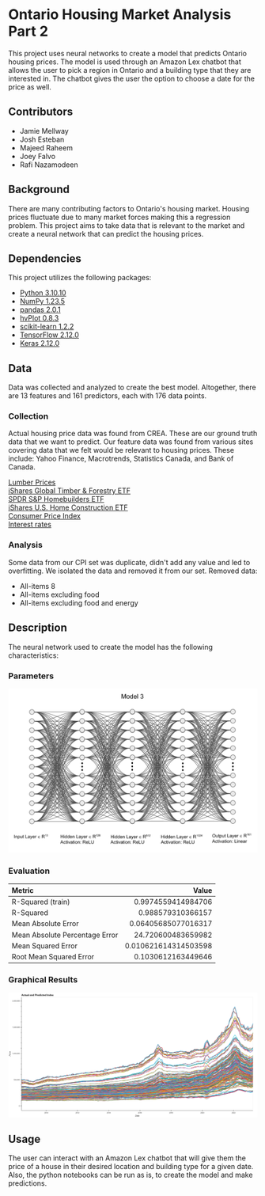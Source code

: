 # Ontario Housing Market Analysis Part 2
This project uses neural networks to create a model that predicts Ontario housing prices. The model is used through an Amazon Lex chatbot that allows the user to pick a region in Ontario and a building type that they are interested in. The chatbot gives the user the option to choose a date for the price as well.

## Contributors
- Jamie Mellway
- Josh Esteban
- Majeed Raheem
- Joey Falvo
- Rafi Nazamodeen

## Background
There are many contributing factors to Ontario's housing market. Housing prices fluctuate due to many market forces making this a regression problem. This project aims to take data that is relevant to the market and create a neural network that can predict the housing prices.

## Dependencies
This project utilizes the following packages:
- [Python 3.10.10](https://www.python.org/)
- [NumPy 1.23.5](https://numpy.org/)
- [pandas 2.0.1](https://pandas.pydata.org/)
- [hvPlot 0.8.3](https://hvplot.holoviz.org/)
- [scikit-learn 1.2.2](https://scikit-learn.org/stable/)
- [TensorFlow 2.12.0](https://www.tensorflow.org/)
- [Keras 2.12.0](https://keras.io/)

## Data
Data was collected and analyzed to create the best model. Altogether, there are 13 features and 161 predictors, each with 176 data points.

### Collection
Actual housing price data was found from CREA. These are our ground truth data that we want to predict. Our feature data was found from various sites covering data that we felt would be relevant to housing prices. These include: Yahoo Finance, Macrotrends, Statistics Canada, and Bank of Canada.

[Lumber Prices](https://www.macrotrends.net/2637/lumber-prices-historical-chart-data)    
[iShares Global Timber & Forestry ETF](https://finance.yahoo.com/quote/WOOD/history?p=WOOD)    
[SPDR S&P Homebuilders ETF](https://finance.yahoo.com/quote/XHB/history?p=XHB)   
[iShares U.S. Home Construction ETF](https://finance.yahoo.com/quote/ITB/history?p=ITB)    
[Consumer Price Index](https://www150.statcan.gc.ca/t1/tbl1/en/tv.action?pid=1810000601&cubeTimeFrame.startMonth=12&cubeTimeFrame.startYear=2005&cubeTimeFrame.endMonth=04&cubeTimeFrame.endYear=2023&referencePeriods=20051201%2C20230401)    
[Interest rates](https://www.bankofcanada.ca/rates/interest-rates/canadian-interest-rates/) 

### Analysis
Some data from our CPI set was duplicate, didn't add any value and led to overfitting. We isolated the data and removed it from our set.
Removed data:
- All-items 8
- All-items excluding food
- All-items excluding food and energy

## Description
The neural network used to create the model has the following characteristics:

### Parameters
![Model3 Neural Network](https://github.com/JamieMellway/FintechBootcampProject2/blob/main/Images/Model3_nn.png)

### Evaluation
|Metric|Value|
|:---|---:|
|R-Squared (train)|0.9974559414984706|
|R-Squared|0.988579310366157|
|Mean Absolute Error|0.06405685077016317|
|Mean Absolute Percentage Error|24.720600483659982|
|Mean Squared Error|0.010621614314503598|
|Root Mean Squared Error|0.1030612163449646|

### Graphical Results
![Model3 Neural Network](https://github.com/JamieMellway/FintechBootcampProject2/blob/main/Images/actual_and_predicted_model3.png)

## Usage
The user can interact with an Amazon Lex chatbot that will give them the price of a house in their desired location and building type for a given date. Also, the python notebooks can be run as is, to create the model and make predictions.